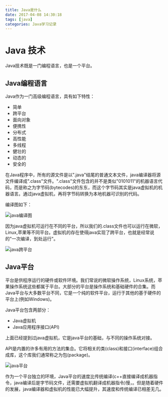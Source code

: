 ```yaml
---
title: Java是什么
date: 2017-04-08 14:30:18
tags: [java]
categories: Java学习记录
---
```


# Java 技术
Java技术既是一门编程语言，也是一个平台。

## Java编程语言
Java作为一门高级编程语言，具有如下特性：

* 简单
* 跨平台
* 面向对象
* 便携性
* 分布式
* 高性能
* 多线程
* 健壮的
* 动态的
* 安全的

在Java程序中，所有的源文件是以".java"结尾的普通文本文件，java编译器将源文件编译成".class"文件。".class"文件包含的并不是类似"0101011"的机器语言代码，而是称之为字节码(bytecodes)的东东，而这个字节码其实是java虚拟机的机器语言。通过java虚拟机，再将字节码转换为本地机器可识别的代码。

编译图如下：

![java编译图](http://docs.oracle.com/javase/tutorial/figures/getStarted/getStarted-compiler.gif)

因为java虚拟机可运行在不同的平台，所以我们的.class文件也可以运行在微软，Linux,苹果等不同平台。虚拟机的存在使得java实现了跨平台，也就是经常说的"一次编译，到处运行"。

![java跨平台](http://docs.oracle.com/javase/tutorial/figures/getStarted/helloWorld.gif)

## Java平台
平台是供程序运行的硬件或软件环境。我们常说的微软操作系统，Linux系统，苹果操作系统这些都属于平台。大部分的平台是操作系统和基础硬件的合集。而Java平台与大多数平台不同，它是一个纯的软件平台，运行于其他的基于硬件的平台上(例如Windows)。

Java平台包含两部分：
* Java虚拟机
* Java应用程序接口(API)

上面已经提到过java虚拟机，它是java平台的基础，与不同的操作系统对接。

API是内置的许多有用的方法的集合。它将相关的类(class)和接口(interface)组合成库，这个库我们通常称之为包(package)。

![java平台](http://docs.oracle.com/javase/tutorial/figures/getStarted/getStarted-jvm.gif)

作为一个平台独立的环境，Java平台的速度比传统编译(c++直接编译成机器指令，java编译后是字节码文件，还需要虚拟机翻译成机器指令)慢，。但是随着硬件的发展，java编译器和虚拟机的性能已大幅提升，其速度和传统编译已相差无几。
